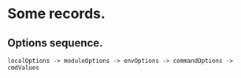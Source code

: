 # Some records.

## Options sequence.

```
localOptions -> moduleOptions -> envOptions -> commandOptions -> cmdValues 
```

